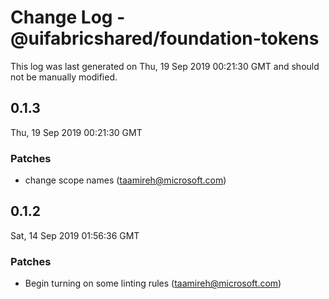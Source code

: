 # Change Log - @uifabricshared/foundation-tokens

This log was last generated on Thu, 19 Sep 2019 00:21:30 GMT and should not be manually modified.

## 0.1.3
Thu, 19 Sep 2019 00:21:30 GMT

### Patches

- change scope names (taamireh@microsoft.com)
## 0.1.2
Sat, 14 Sep 2019 01:56:36 GMT

### Patches

- Begin turning on some linting rules (taamireh@microsoft.com)
